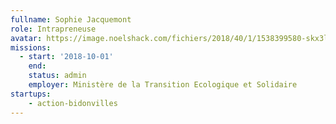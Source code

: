 ```yaml
---
fullname: Sophie Jacquemont
role: Intrapreneuse
avatar: https://image.noelshack.com/fichiers/2018/40/1/1538399580-skx3ldpq.jpg
missions:
  - start: '2018-10-01'
    end:
    status: admin
    employer: Ministère de la Transition Ecologique et Solidaire
startups:
    - action-bidonvilles
---
```

